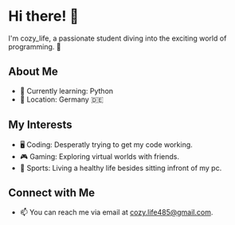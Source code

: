 # Hi there! 👋

I'm cozy_life, a passionate student diving into the exciting world of programming. 🚀

## About Me
- 🌱 Currently learning: Python
- 📍 Location: Germany 🇩🇪

## My Interests
- 🖥️ Coding: Desperatly trying to get my code working.
- 🎮 Gaming: Exploring virtual worlds with friends.
- 💪 Sports: Living a healthy life besides sitting infront of my pc.

## Connect with Me
- 📫 You can reach me via email at cozy.life485@gmail.com.
<!---
cozyIife/cozyIife is a ✨ special ✨ repository because its `README.md` (this file) appears on your GitHub profile.
You can click the Preview link to take a look at your changes.
--->
